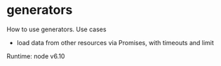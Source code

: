 # generators
How to use generators. Use cases

 - load data from other resources via Promises, with timeouts and limit

Runtime: node v6.10
